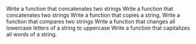 Write a function that concatenates two strings
Write a function that concatenates two strings
Write a function that copies a string.
Write a function that compares two strings
Write a function that changes all lowercase letters of a string to uppercase
Write a function that capitalizes all words of a string.
